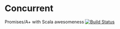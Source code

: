 Concurrent
==========

Promises/A+ with Scala awesomeness [![Build Status](https://travis-ci.org/pspeter3/concurrent.png)](https://travis-ci.org/pspeter3/concurrent)
